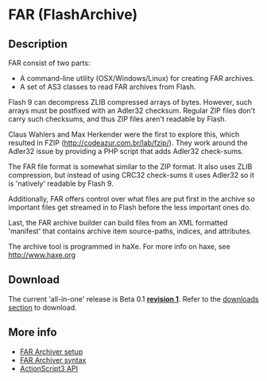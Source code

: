 # FAR (FlashArchive) #

## Description ##

FAR consist of two parts:
  * A command-line utility (OSX/Windows/Linux) for creating FAR archives.
  * A set of AS3 classes to read FAR archives from Flash.

Flash 9 can decompress ZLIB compressed arrays of bytes. However, such arrays must be postfixed with an Adler32 checksum. Regular ZIP files don't carry such checksums, and thus ZIP files aren't readable by Flash.

Claus Wahlers and Max Herkender were the first to explore this, which resulted in FZIP (http://codeazur.com.br/lab/fzip/). They work around the Adler32 issue by providing a PHP script that adds Adler32 check-sums.

The FAR file format is somewhat similar to the ZIP format. It also uses ZLIB compression, but instead of using CRC32 check-sums it uses Adler32 so it is 'natively' readable by Flash 9.

Additionally, FAR offers control over what files are put first in the archive so important files get streamed in to Flash before the less important ones do.

Last, the FAR archive builder can build files from an XML formatted 'manifest' that contains archive item source-paths, indices, and attributes.

The archive tool is programmed in haXe. For more info on haxe, see http://www.haxe.org

## Download ##

The current 'all-in-one' release is Beta 0.1 **[revision 1](https://code.google.com/p/vanrijkom-flashlibs/source/detail?r=1)**. Refer to the [downloads section](http://code.google.com/p/vanrijkom-flashlibs/downloads/list) to download.

## More info ##

  * [FAR Archiver setup](FarArchiverSetup.md)
  * [FAR Archiver syntax](FarArchiverSyntax.md)
  * [ActionScript3 API](http://vanrijkom.org/far/index.html)